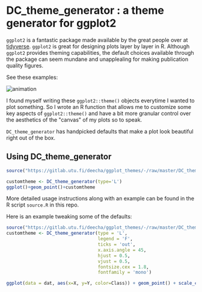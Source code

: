 # DC_theme_generator : a theme generator for ggplot2



```ggplot2``` is a fantastic package made available by the great people over at [tidyverse](https://ggplot2.tidyverse.org/). ```ggplot2``` is great for designing plots layer by layer in R. Although ```ggplot2``` provides theming capabilities, the default choices available through the package can seem mundane and unapplealing for making publication quality figures.

See these examples:

![animation](img/animation.gif)



I found myself writing these ```ggplot2::theme()``` objects everytime I wanted to plot something. So I wrote an R function that allows me to customize some key aspects of ```ggplot2::theme()``` and have a bit more granular control over the aesthetics of the "canvas" of my plots so to speak.

```DC_theme_generator``` has handpicked defaults that make a plot look beautiful right out of the box.

## Using DC_theme_generator

```R
source("https://gitlab.utu.fi/deecha/ggplot_themes/-/raw/master/DC_theme_generator.R")

customtheme <- DC_theme_generator(type='L')
ggplot()+geom_point()+customtheme
```

More detailed usage instructions along with an example can be found in the R script ```source.R``` in this repo.

Here is an example tweaking some of the defaults:

```R
source("https://gitlab.utu.fi/deecha/ggplot_themes/-/raw/master/DC_theme_generator.R")
customtheme <- DC_theme_generator(type = 'L',
                                  legend = 'F',
                                  ticks = 'out',
                                  x.axis.angle = 45,
                                  hjust = 0.5,
                                  vjust = 0.5,
                                  fontsize.cex = 1.8,
                                  fontfamily = 'mono')

ggplot(data = dat, aes(x=X, y=Y, color=Class)) + geom_point() + scale_color_manual(values=c("red","blue")) + xlab("X-axis") + ylab("Y-axis") + ggtitle("Customized DC_theme_generator") + customtheme
```

